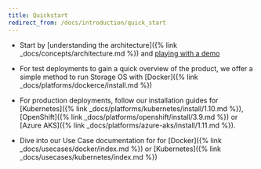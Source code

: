 ```yaml
---
title: Quickstart
redirect_from: /docs/introduction/quick_start
---
```



* Start by [understanding the architecture]({% link
_docs/concepts/architecture.md %}) and [playing with a demo](http://play.storageos.com/main)

* For test deployments to gain a quick overview of the product, we offer a
   simple method to run Storage OS with [Docker]({% link
_docs/platforms/dockerce/install.md %})

* For production deployments, follow our installation guides for
   [Kubernetes]({% link _docs/platforms/kubernetes/install/1.10.md %}),
  [OpenShift]({% link _docs/platforms/openshift/install/3.9.md %}) or 
  [Azure AKS]({% link _docs/platforms/azure-aks/install/1.11.md %}).

* Dive into our Use Case documentation for for [Docker]({% link
  _docs/usecases/docker/index.md %}) or [Kubernetes]({% link
_docs/usecases/kubernetes/index.md %})

